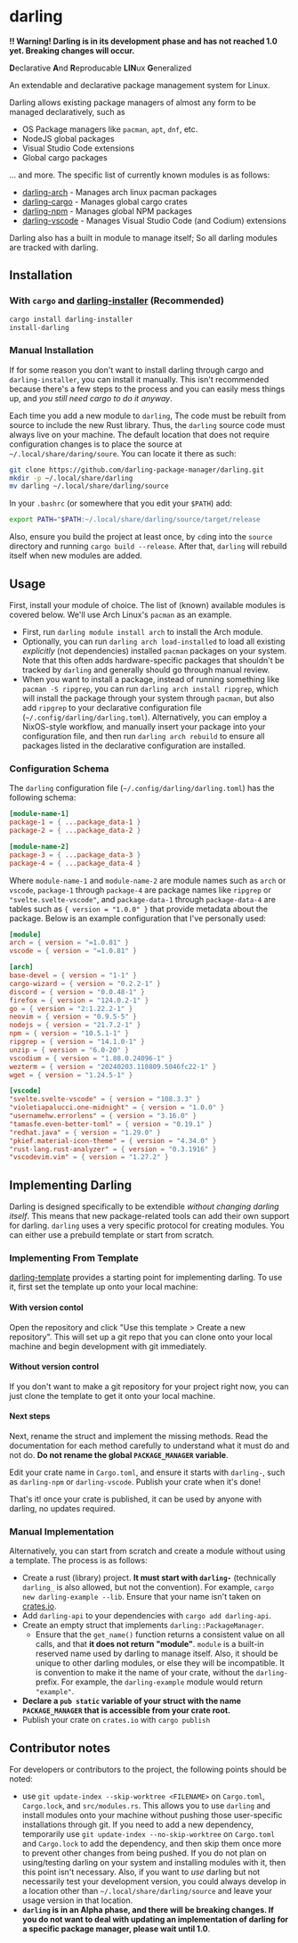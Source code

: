 # darling

**!! Warning! Darling is in its development phase and has not reached 1.0 yet. Breaking changes will occur.**

**D**eclarative **A**nd **R**eproducable **LIN**ux **G**eneralized

An extendable and declarative package management system for Linux.

Darling allows existing package managers of almost any form to be managed declaratively, such as
- OS Package managers like `pacman`, `apt`, `dnf`, etc.
- NodeJS global packages
- Visual Studio Code extensions
- Global cargo packages

... and more. The specific list of currently known modules is as follows:

- [darling-arch](https://github.com/darling-package-manager/darling-arch) - Manages arch linux pacman packages
- [darling-cargo](https://github.com/darling-package-manager/darling-cargo) - Manages global cargo crates
- [darling-npm](https://github.com/darling-package-manager/darling-npm) - Manages global NPM packages
- [darling-vscode](https://github.com/darling-package-manager/darling-vscode) - Manages Visual Studio Code (and Codium) extensions

Darling also has a built in module to manage itself; So all darling modules are tracked with darling.

## Installation

### With `cargo` and [darling-installer](https://github.com/darling-package-manager/darling-installer) (Recommended)

```bash
cargo install darling-installer
install-darling
```

### Manual Installation

If for some reason you don't want to install darling through cargo and `darling-installer`, you can install it manually. This isn't recommended because there's a few steps to the process and you can easily mess things up, and *you still need cargo to do it anyway*.

Each time you add a new module to `darling`, The code must be rebuilt from source to include the new Rust library. Thus, the `darling` source code must always live on your machine. The default location that does not require configuration changes is to place the source at `~/.local/share/daring/soure`. You can locate it there as such:

```bash
git clone https://github.com/darling-package-manager/darling.git
mkdir -p ~/.local/share/darling
mv darling ~/.local/share/darling/source
```

In your `.bashrc` (or somewhere that you edit your `$PATH`) add:

```bash
export PATH="$PATH:~/.local/share/darling/source/target/release
```

Also, ensure you build the project at least once, by `cd`ing into the `source` directory and running `cargo build --release`. After that, `darling` will rebuild itself when new modules are added.

## Usage

First, install your module of choice. The list of (known) available modules is covered below. We'll use Arch Linux's `pacman` as an example. 
- First, run `darling module install arch` to install the Arch module. 
- Optionally, you can run `darling arch load-installed` to load all existing *explicitly* (not dependencies) installed `pacman` packages on your system. Note that this often adds hardware-specific packages that shouldn't be tracked by `darling` and generally should go through manual review.
- When you want to install a package, instead of running something like `pacman -S ripgrep`, you can run `darling arch install ripgrep`, which will install the package through your system through `pacman`, but also add `ripgrep` to your declarative configuration file (`~/.config/darling/darling.toml`). Alternatively, you can employ a NixOS-style workflow, and manually insert your package into your configuration file, and then run `darling arch rebuild` to ensure all packages listed in the declarative configuration are installed.

### Configuration Schema

The `darling` configuration file (`~/.config/darling/darling.toml`) has the following schema:

```toml
[module-name-1]
package-1 = { ...package_data-1 }
package-2 = { ...package_data-2 }

[module-name-2]
package-3 = { ...package_data-3 }
package-4 = { ...package_data-4 }
```

Where `module-name-1` and `module-name-2` are module names such as `arch` or `vscode`, `package-1` through `package-4` are package names like `ripgrep` or `"svelte.svelte-vscode"`, and `package-data-1` through `package-data-4` are tables such as `{ version = "1.0.0" }` that provide metadata about the package. Below is an example configuration that I've personally used:

```toml
[module]
arch = { version = "=1.0.81" }
vscode = { version = "=1.0.81" }

[arch]
base-devel = { version = "1-1" }
cargo-wizard = { version = "0.2.2-1" }
discord = { version = "0.0.48-1" }
firefox = { version = "124.0.2-1" }
go = { version = "2:1.22.2-1" }
neovim = { version = "0.9.5-5" }
nodejs = { version = "21.7.2-1" }
npm = { version = "10.5.1-1" }
ripgrep = { version = "14.1.0-1" }
unzip = { version = "6.0-20" }
vscodium = { version = "1.88.0.24096-1" }
wezterm = { version = "20240203.110809.5046fc22-1" }
wget = { version = "1.24.5-1" }

[vscode]
"svelte.svelte-vscode" = { version = "108.3.3" }
"violetiapalucci.one-midnight" = { version = "1.0.0" }
"usernamehw.errorlens" = { version = "3.16.0" }
"tamasfe.even-better-toml" = { version = "0.19.1" }
"redhat.java" = { version = "1.29.0" }
"pkief.material-icon-theme" = { version = "4.34.0" }
"rust-lang.rust-analyzer" = { version = "0.3.1916" }
"vscodevim.vim" = { version = "1.27.2" }
```

## Implementing Darling

Darling is designed specifically to be extendible *without changing darling itself*. This means that new package-related tools can add their own support for darling. `darling` uses a very specific protocol for creating modules. You can either use a prebuild template or start from scratch.

### Implementing From Template

[darling-template](https://github.com/darling-package-manager/darling-template) provides a starting point for implementing darling. To use it, first set the template up onto your local machine:

#### With version contol

Open the repository and click "Use this template > Create a new repository". This will set up a git repo that you can clone onto your local machine and begin development with git immediately.

#### Without version control

If you don't want to make a git repository for your project right now, you can just clone the template to get it onto your local machine.

#### Next steps

Next, rename the struct and implement the missing methods. Read the documentation for each method carefully to understand what it must do and not do. **Do not rename the global `PACKAGE_MANAGER` variable**.

Edit your crate name in `Cargo.toml`, and ensure it starts with `darling-`, such as `darling-npm` or `darling-vscode`. Publish your crate when it's done!

That's it! once your crate is published, it can be used by anyone with darling, no updates required.

### Manual Implementation

Alternatively, you can start from scratch and create a module without using a template. The process is as follows:

- Create a rust (library) project. **It must start with `darling-`** (technically `darling_` is also allowed, but not the convention). For example, `cargo new darling-example --lib`. Ensure that your name isn't taken on [crates.io](https://crates.io).
- Add `darling-api` to your dependencies with `cargo add darling-api`.
- Create an empty struct that implements `darling::PackageManager`.
	- Ensure that the `get_name()` function returns a consistent value on all calls, and that **it does not return "module"**. `module` is a built-in reserved name used by darling to manage itself. Also, it should be unique to other darling modules, or else they will be incompatible. It is convention to make it the name of your crate, without the `darling-` prefix. For example, the `darling-example` module would return `"example"`.
- **Declare a `pub static` variable of your struct with the name `PACKAGE_MANAGER` that is accessible from your crate root.**
- Publish your crate on `crates.io` with `cargo publish`

## Contributor notes

For developers or contributors to the project, the following points should be noted:

- use `git update-index --skip-worktree <FILENAME>` on `Cargo.toml`, `Cargo.lock`, and `src/modules.rs`. This allows you to use `darling` and install modules onto your machine without pushing those user-specific installations through git. If you need to add a new dependency, temporarily use `git update-index --no-skip-worktree` on `Cargo.toml` and `Cargo.lock` to add the dependency, and then skip them once more to prevent other changes from being pushed. If you do not plan on using/testing darling on your system and installing modules with it, then this point isn't necessary. Also, if you want to *use* darling but not necessarily test your development version, you could always develop in a location other than `~/.local/share/darling/source` and leave your usage version in that location.
- **`darling` is in an Alpha phase, and there will be breaking changes. If you do not want to deal with updating an implementation of darling for a specific package manager, please wait until 1.0**.
